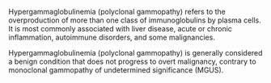 Hypergammaglobulinemia (polyclonal gammopathy) refers to the overproduction of more than one class of immunoglobulins by plasma cells. It is most commonly associated with liver disease, acute or chronic inflammation, autoimmune disorders, and some malignancies.

Hypergammaglobulinemia (polyclonal gammopathy) is generally considered a benign condition that does not progress to overt malignancy, contrary to monoclonal gammopathy of undetermined significance (MGUS).